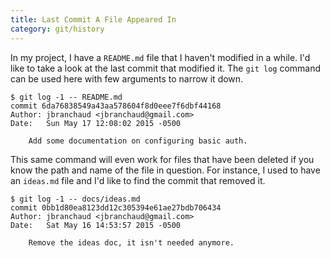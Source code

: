 ```yaml
---
title: Last Commit A File Appeared In 
category: git/history
---
```


In my project, I have a `README.md` file that I haven't modified in a while.
I'd like to take a look at the last commit that modified it. The `git log`
command can be used here with few arguments to narrow it down.

```
$ git log -1 -- README.md
commit 6da76838549a43aa578604f8d0eee7f6dbf44168
Author: jbranchaud <jbranchaud@gmail.com>
Date:   Sun May 17 12:08:02 2015 -0500

    Add some documentation on configuring basic auth.
```

This same command will even work for files that have been deleted if you
know the path and name of the file in question. For instance, I used to have
an `ideas.md` file and I'd like to find the commit that removed it.

```
$ git log -1 -- docs/ideas.md
commit 0bb1d80ea8123dd12c305394e61ae27bdb706434
Author: jbranchaud <jbranchaud@gmail.com>
Date:   Sat May 16 14:53:57 2015 -0500

    Remove the ideas doc, it isn't needed anymore.
```
